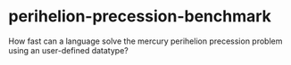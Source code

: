 # perihelion-precession-benchmark
How fast can a language solve the mercury perihelion precession problem using an user-defined datatype?
